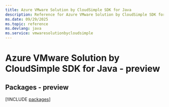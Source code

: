 ```yaml
---
title: Azure VMware Solution by CloudSimple SDK for Java
description: Reference for Azure VMware Solution by CloudSimple SDK for Java
ms.date: 09/29/2025
ms.topic: reference
ms.devlang: java
ms.service: vmwaresolutionbycloudsimple
---
```

# Azure VMware Solution by CloudSimple SDK for Java - preview
## Packages - preview
[!INCLUDE [packages](vmware-solution-by-cloudsimple-index.md)]